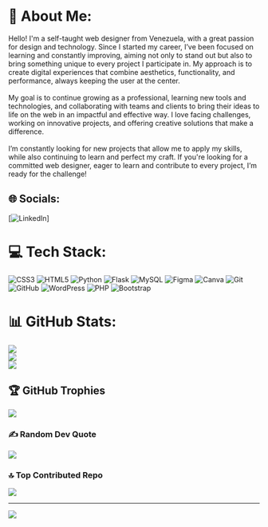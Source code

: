 # 💫 About Me:
Hello! I'm a self-taught web designer from Venezuela, with a great passion for design and technology. Since I started my career, I’ve been focused on learning and constantly improving, aiming not only to stand out but also to bring something unique to every project I participate in. My approach is to create digital experiences that combine aesthetics, functionality, and performance, always keeping the user at the center.<br><br>My goal is to continue growing as a professional, learning new tools and technologies, and collaborating with teams and clients to bring their ideas to life on the web in an impactful and effective way. I love facing challenges, working on innovative projects, and offering creative solutions that make a difference.<br><br>I’m constantly looking for new projects that allow me to apply my skills, while also continuing to learn and perfect my craft. If you're looking for a committed web designer, eager to learn and contribute to every project, I’m ready for the challenge!


## 🌐 Socials:
[![LinkedIn](https://www.linkedin.com/in/yusmary-somaza-oropeza-aa0054296/)]

# 💻 Tech Stack:
![CSS3](https://img.shields.io/badge/css3-%231572B6.svg?style=for-the-badge&logo=css3&logoColor=white) ![HTML5](https://img.shields.io/badge/html5-%23E34F26.svg?style=for-the-badge&logo=html5&logoColor=white) ![Python](https://img.shields.io/badge/python-3670A0?style=for-the-badge&logo=python&logoColor=ffdd54) ![Flask](https://img.shields.io/badge/flask-%23000.svg?style=for-the-badge&logo=flask&logoColor=white) ![MySQL](https://img.shields.io/badge/mysql-4479A1.svg?style=for-the-badge&logo=mysql&logoColor=white) ![Figma](https://img.shields.io/badge/figma-%23F24E1E.svg?style=for-the-badge&logo=figma&logoColor=white) ![Canva](https://img.shields.io/badge/Canva-%2300C4CC.svg?style=for-the-badge&logo=Canva&logoColor=white) ![Git](https://img.shields.io/badge/git-%23F05033.svg?style=for-the-badge&logo=git&logoColor=white) ![GitHub](https://img.shields.io/badge/github-%23121011.svg?style=for-the-badge&logo=github&logoColor=white) ![WordPress](https://img.shields.io/badge/WordPress-%23117AC9.svg?style=for-the-badge&logo=WordPress&logoColor=white) ![PHP](https://img.shields.io/badge/php-%23777BB4.svg?style=for-the-badge&logo=php&logoColor=white) ![Bootstrap](https://img.shields.io/badge/bootstrap-%238511FA.svg?style=for-the-badge&logo=bootstrap&logoColor=white)
# 📊 GitHub Stats:
![](https://github-readme-stats.vercel.app/api?username=Yus05&theme=shadow_green&hide_border=false&include_all_commits=false&count_private=false)<br/>
![](https://github-readme-streak-stats.herokuapp.com/?user=Yus05&theme=shadow_green&hide_border=false)<br/>
![](https://github-readme-stats.vercel.app/api/top-langs/?username=Yus05&theme=shadow_green&hide_border=false&include_all_commits=false&count_private=false&layout=compact)

## 🏆 GitHub Trophies
![](https://github-profile-trophy.vercel.app/?username=Yus05&theme=tokyonight&no-frame=false&no-bg=true&margin-w=4)

### ✍️ Random Dev Quote
![](https://quotes-github-readme.vercel.app/api?type=horizontal&theme=radical)

### 🔝 Top Contributed Repo
![](https://github-contributor-stats.vercel.app/api?username=Yus05&limit=5&theme=dark&combine_all_yearly_contributions=true)

---
[![](https://visitcount.itsvg.in/api?id=Yus05&icon=0&color=0)](https://visitcount.itsvg.in)

<!-- Proudly created with GPRM ( https://gprm.itsvg.in ) -->
